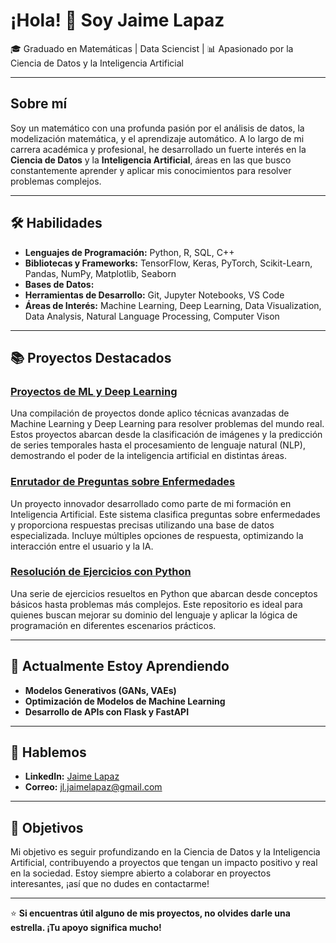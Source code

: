 # ¡Hola! 👋 Soy Jaime Lapaz 

🎓 Graduado en Matemáticas | Data Sciencist | 📊 Apasionado por la Ciencia de Datos y la Inteligencia Artificial

---

## Sobre mí

Soy un matemático con una profunda pasión por el análisis de datos, la modelización matemática, y el aprendizaje automático. A lo largo de mi carrera académica y profesional, he desarrollado un fuerte interés en la **Ciencia de Datos** y la **Inteligencia Artificial**, áreas en las que busco constantemente aprender y aplicar mis conocimientos para resolver problemas complejos.

---

## 🛠️ Habilidades

- **Lenguajes de Programación:** Python, R, SQL, C++
- **Bibliotecas y Frameworks:** TensorFlow, Keras, PyTorch, Scikit-Learn, Pandas, NumPy, Matplotlib, Seaborn
- **Bases de Datos:** 
- **Herramientas de Desarrollo:** Git, Jupyter Notebooks, VS Code
- **Áreas de Interés:** Machine Learning, Deep Learning, Data Visualization, Data Analysis, Natural Language Processing, Computer Vison

---

## 📚 Proyectos Destacados

### [Proyectos de ML y Deep Learning](https://github.com/JaimeLapaz/proyectos-machine-learning-and-deep-learning)
Una compilación de proyectos donde aplico técnicas avanzadas de Machine Learning y Deep Learning para resolver problemas del mundo real. Estos proyectos abarcan desde la clasificación de imágenes y la predicción de series temporales hasta el procesamiento de lenguaje natural (NLP), demostrando el poder de la inteligencia artificial en distintas áreas.

### [Enrutador de Preguntas sobre Enfermedades](https://github.com/JaimeLapaz/final-project-bootcamp-router-questions)
Un proyecto innovador desarrollado como parte de mi formación en Inteligencia Artificial. Este sistema clasifica preguntas sobre enfermedades y proporciona respuestas precisas utilizando una base de datos especializada. Incluye múltiples opciones de respuesta, optimizando la interacción entre el usuario y la IA.

### [Resolución de Ejercicios con Python](https://github.com/JaimeLapaz/Ejercicios-con-Python)
Una serie de ejercicios resueltos en Python que abarcan desde conceptos básicos hasta problemas más complejos. Este repositorio es ideal para quienes buscan mejorar su dominio del lenguaje y aplicar la lógica de programación en diferentes escenarios prácticos.

---

## 🌱 Actualmente Estoy Aprendiendo

- **Modelos Generativos (GANs, VAEs)**
- **Optimización de Modelos de Machine Learning**
- **Desarrollo de APIs con Flask y FastAPI**

---

## 💬 Hablemos

- **LinkedIn:** [Jaime Lapaz](https://www.linkedin.com/in/jaimelapaz)
- **Correo:** jl.jaimelapaz@gmail.com

---

## 🎯 Objetivos

Mi objetivo es seguir profundizando en la Ciencia de Datos y la Inteligencia Artificial, contribuyendo a proyectos que tengan un impacto positivo y real en la sociedad. Estoy siempre abierto a colaborar en proyectos interesantes, ¡así que no dudes en contactarme!

---

⭐ **Si encuentras útil alguno de mis proyectos, no olvides darle una estrella. ¡Tu apoyo significa mucho!**
